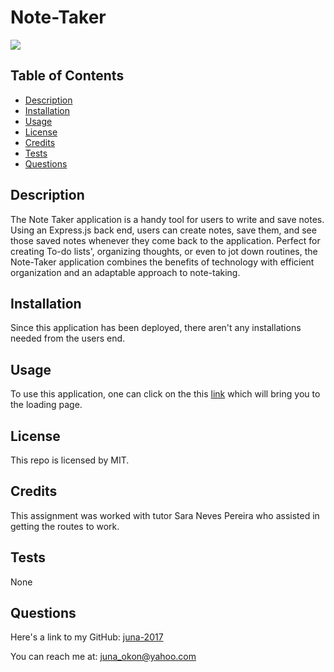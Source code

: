 # Note-Taker
  ![](https://img.shields.io/badge/license-MIT-blue.svg)


  ## Table of Contents
  - [Description](#Description)
  - [Installation](#Installation)
  - [Usage](#Usage)
  - [License](#License)
  - [Credits](#Credits)
  - [Tests](#Tests)
  - [Questions](#Questions)


  ## Description
  The Note Taker application is a handy tool for users to write and save notes. Using an Express.js back end, users can create notes, save them, and see those saved notes whenever they come back to the application. Perfect for creating To-do lists', organizing thoughts, or even to jot down routines, the Note-Taker application combines the benefits of technology with efficient organization and an adaptable approach to note-taking.


  ## Installation
  Since this application has been deployed, there aren't any installations needed from the users end.

  ## Usage
  To use this application, one can click on the this [link](https://obscure-waters-40123-0fd4eca4d553.herokuapp.com/) which will bring you to the loading page.


  ## License
   This repo is licensed by MIT.


  ## Credits 
  This assignment was worked with tutor Sara Neves Pereira who assisted in getting the routes to work.
  

  ## Tests
  None


  ## Questions
   Here's a link to my GitHub: [juna-2017](https://github.com/juna-2017)

   You can reach me at: juna_okon@yahoo.com

